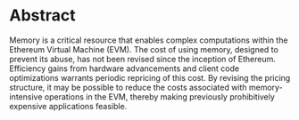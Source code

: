 # Abstract

Memory is a critical resource that enables complex computations within the Ethereum Virtual Machine (EVM). The cost of using memory, designed to prevent its abuse, has not been revised since the inception of Ethereum. Efficiency gains from hardware advancements and client code optimizations warrants periodic repricing of this cost. By revising the pricing structure, it may be possible to reduce the costs associated with memory-intensive operations in the EVM, thereby making previously prohibitively expensive applications feasible.
